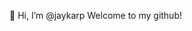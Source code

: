 👋 Hi, I’m @jaykarp
Welcome to my github!

<!---
jaykarp/jaykarp is a ✨ special ✨ repository because its `README.md` (this file) appears on your GitHub profile.
You can click the Preview link to take a look at your changes.
--->
